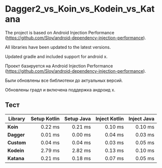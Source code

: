 # Dagger2_vs_Koin_vs_Kodein_vs_Katana

The project is based on Android Injection Performance (https://github.com/Sloy/android-dependency-injection-performance). 

All libraries have been updated to the latest versions. 

Updated gradle and included support for android x.


Проект базируется на Android Injection Performance (https://github.com/Sloy/android-dependency-injection-performance). 

Были обновлены все библиотеки до актуальных версий. 

Обновлены градл и включена поддержка андроид х.

## Тест

Library | Setup Kotlin | Setup Java | Inject Kotlin | Inject Java
--- | ---:| ---:| ---:| ---:
**Koin** | 0.22 ms | 0.21 ms  | 0.10 ms | 0.10 ms
**Dagger** | 0.01 ms | 0.00 ms  | 0.04 ms | 0.03 ms
**Custom** | 0.04 ms | 0.04 ms  | 0.03 ms | 0.05 ms
**Kodein** | 2.79 ms | 2.82 ms  | 0.13 ms | 0.10 ms
**Katana** | 0.21 ms | 0.18 ms  | 0.07 ms | 0.05 ms
